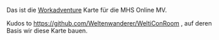 Das ist die [Workadventure](www.workadventu.re) Karte für die MHS Online MV. 

Kudos to https://github.com/Weltenwanderer/WeltiConRoom , auf deren Basis wir diese Karte bauen.
